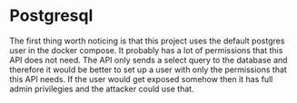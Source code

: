 # Postgresql
The first thing worth noticing is that this project uses the default postgres user in the docker compose.
It probably has a lot of permissions that this API does not need.
The API only sends a select query to the database and therefore it would be better to set up a user with only the permissions that this API needs.
If the user would get exposed somehow then it has full admin privilegies and the attacker could use that.
